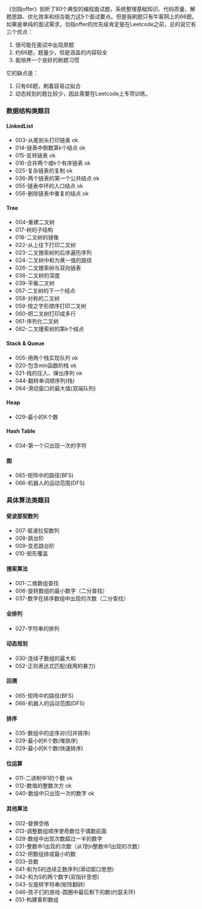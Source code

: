 《剑指offer》剖析了80个典型的编程面试题，系统整理基础知识、代码质量、解题思路、优化效率和综合能力这5个面试要点。但是我刷题只有牛客网上的66题。
如果是单纯的面试需求，剑指offer的优先级肯定是在Leetcode之前，总的说它有三个优点：
1. 很可能在面试中出现原题
2. 约66题，题量少，但是涵盖的内容较全
3. 能培养一个良好的刷题习惯

它的缺点是：
1. 只有66题，刷着容易过拟合
2. 动态规划的题比较少，因此需要在Leetcode上专项训练。


### 数据结构类题目
#### LinkedList
- 003-从尾到头打印链表 ok
- 014-链表中倒数第k个结点 ok
- 015-反转链表 ok
- 016-合并两个或k个有序链表 ok
- 025-复杂链表的复制 ok
- 036-两个链表的第一个公共结点 ok
- 055-链表中环的入口结点 ok
- 056-删除链表中重复的结点 ok

#### Tree
- 004-重建二叉树
- 017-树的子结构
- 018-二叉树的镜像
- 022-从上往下打印二叉树
- 023-二叉搜索树的后序遍历序列
- 024-二叉树中和为某一值的路径
- 026-二叉搜索树与双向链表
- 038-二叉树的深度
- 039-平衡二叉树
- 057-二叉树的下一个结点
- 058-对称的二叉树
- 059-按之字形顺序打印二叉树
- 060-把二叉树打印成多行
- 061-序列化二叉树
- 062-二叉搜索树的第k个结点

#### Stack & Queue
- 005-用两个栈实现队列 ok
- 020-包含min函数的栈 ok
- 021-栈的压入、弹出序列 ok
- 044-翻转单词顺序列(栈)
- 064-滑动窗口的最大值(双端队列)

#### Heap
- 029-最小的K个数

#### Hash Table
- 034-第一个只出现一次的字符

#### 图
- 065-矩阵中的路径(BFS)
- 066-机器人的运动范围(DFS)

### 具体算法类题目
#### 斐波那契数列
- 007-斐波拉契数列
- 008-跳台阶
- 009-变态跳台阶
- 010-矩形覆盖

#### 搜索算法
- 001-二维数组查找
- 006-旋转数组的最小数字（二分查找）
- 037-数字在排序数组中出现的次数（二分查找）

#### 全排列
- 027-字符串的排列

#### 动态规划
- 030-连续子数组的最大和
- 052-正则表达式匹配(我用的暴力)

#### 回溯
- 065-矩阵中的路径(BFS)
- 066-机器人的运动范围(DFS)

#### 排序
- 035-数组中的逆序对(归并排序)
- 029-最小的K个数(堆排序)
- 029-最小的K个数(快速排序)

#### 位运算
- 011-二进制中1的个数 ok
- 012-数值的整数次方 ok
- 040-数组中只出现一次的数字 ok

#### 其他算法
- 002-替换空格
- 013-调整数组顺序使奇数位于偶数前面
- 028-数组中出现次数超过一半的数字
- 031-整数中1出现的次数（从1到n整数中1出现的次数）
- 032-把数组排成最小的数
- 033-丑数
- 041-和为S的连续正数序列(滑动窗口思想)
- 042-和为S的两个数字(双指针思想)
- 043-左旋转字符串(矩阵翻转)
- 046-孩子们的游戏-圆圈中最后剩下的数(约瑟夫环)
- 051-构建乘积数组